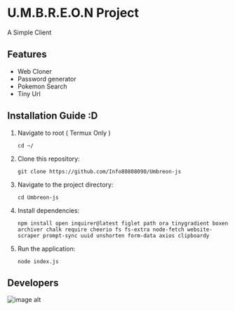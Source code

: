 # U.M.B.R.E.O.N Project

A Simple Client



## Features

- Web Cloner
- Password generator
- Pokemon Search
- Tiny Url


## Installation Guide :D

1. Navigate to root ( Termux Only )
   ```
   cd ~/

2. Clone this repository:
   ```
   git clone https://github.com/Info80808090/Umbreon-js
   ```
3. Navigate to the project directory:
   ```
   cd Umbreon-js
   ```

4. Install dependencies:
   ```
   npm install open inquirer@latest figlet path ora tinygradient boxen archiver chalk require cheerio fs fs-extra node-fetch website-scraper prompt-sync uuid unshorten form-data axios clipboardy
   ```

5. Run the application:
   ```
   node index.js
   ```
   
## Developers
![image alt](https://github.com/Info80808090/Assets/blob/main/20250803_075106.png)
